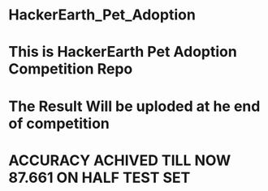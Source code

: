 # HackerEarth_Pet_Adoption
# This is HackerEarth Pet Adoption Competition Repo
# The Result Will be uploded at he end of competition
# ACCURACY ACHIVED TILL NOW 87.661 ON HALF TEST SET

